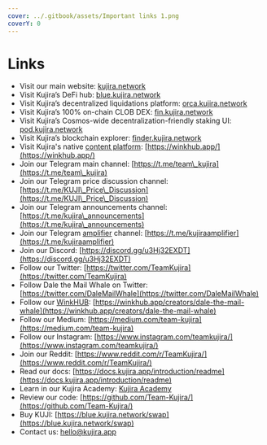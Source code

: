 ```yaml
---
cover: ../.gitbook/assets/Important links 1.png
coverY: 0
---
```


# Links

* Visit our main website: [kujira.n](https://kujira.app/)[etwork](https://www.kujira.network)
* Visit Kujira’s DeFi hub: [blue.kujira.n](https://blue.kujira.app/)[etwork](https://www.blue.kujira.network)
* Visit Kujira’s decentralized liquidations platform: [orca.kujira.](https://orca.kujira.app/)[network](https://orca.kujira.network)
* Visit Kujira’s 100% on-chain CLOB DEX: [fin.kujira.](https://fin.kujira.app/)[network](https://www.fin.kujira.network)
* Visit Kujira’s Cosmos-wide decentralization-friendly staking UI: [pod.kujira.n](https://pod.kujira.app/kaiyo-1)[etwork](https://www.pod.kujira.network)
* Visit Kujira’s blockchain explorer: [finder.kujira.n](https://finder.kujira.app/kaiyo-1)[etwork](https://www.finder.kujira.network)
* Visit Kujira's native [content platform](../community/kujira-socials/winkhub.md): [https://winkhub.app/](https://winkhub.app/)
* Join our Telegram main channel: [https://t.me/team\_kujira](https://t.me/team\_kujira)
* Join our Telegram price discussion channel: [https://t.me/KUJI\_Price\_Discussion](https://t.me/KUJI\_Price\_Discussion)
* Join our Telegram announcements channel: [https://t.me/kujira\_announcements](https://t.me/kujira\_announcements)
* Join our Telegram [amplifier](../community/kujira-amplifier.md) channel: [https://t.me/kujiraamplifier](https://t.me/kujiraamplifier)
* Join our Discord: [https://discord.gg/u3Hj32EXDT](https://discord.gg/u3Hj32EXDT)
* Follow our Twitter: [https://twitter.com/TeamKujira](https://twitter.com/TeamKujira)
* Follow Dale the Mail Whale on Twitter: [https://twitter.com/DaleMailWhale](https://twitter.com/DaleMailWhale)
* Follow our [WinkHUB](../community/kujira-socials/winkhub.md): [https://winkhub.app/creators/dale-the-mail-whale](https://winkhub.app/creators/dale-the-mail-whale)
* Follow our Medium: [https://medium.com/team-kujira](https://medium.com/team-kujira)
* Follow our Instagram: [https://www.instagram.com/teamkujira/](https://www.instagram.com/teamkujira/)
* Join our Reddit: [https://www.reddit.com/r/TeamKujira/](https://www.reddit.com/r/TeamKujira/)
* Read our docs: [https://docs.kujira.app/introduction/readme](https://docs.kujira.app/introduction/readme)
* Learn in our Kujira Academy:  [Kujira Academy](../help-center/kujira-academy.md)
* Review our code: [https://github.com/Team-Kujira/](https://github.com/Team-Kujira/)
* Buy KUJI: [https://blue.kujira.network/swap](https://blue.kujira.network/swap)
* Contact us: [hello@kujira.app](http://hello@kujira.app)
